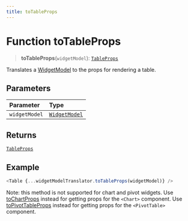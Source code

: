 ```yaml
---
title: toTableProps
---
```


# Function toTableProps

> **toTableProps**(`widgetModel`): [`TableProps`](../../../interfaces/interface.TableProps.md)

Translates a [WidgetModel](../../../fusion-embed/interface.WidgetModel.md) to the props for rendering a table.

## Parameters

| Parameter | Type |
| :------ | :------ |
| `widgetModel` | [`WidgetModel`](../../../fusion-embed/interface.WidgetModel.md) |

## Returns

[`TableProps`](../../../interfaces/interface.TableProps.md)

## Example

```ts
<Table {...widgetModelTranslator.toTableProps(widgetModel)} />
```

Note: this method is not supported for chart and pivot widgets.
Use [toChartProps](function.toChartProps.md) instead for getting props for the `<Chart>`  component.
Use [toPivotTableProps](function.toPivotTableProps.md) instead for getting props for the `<PivotTable>`  component.
